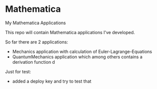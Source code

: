 # Mathematica
My Mathematica Applications

This repo will contain Mathematica applications I've developed.

So far there are 2 applications:
- Mechanics application with calculation of Euler-Lagrange-Equations
- QuantumMechanics application which among others contains a derivation function d

Just for test:
- added a deploy key and try to test that

